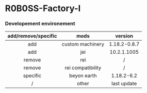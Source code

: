 # R0B0SS-Factory-I
### Developement environement 

|add/remove/specific | mods | version|
| :-------: |:---------------:| :-----:|
| add | custom machinery | 1.18.2-0.8.7|
| add | jei | 10.2.1.1005|
| remove | rei | / |
| remove | rei compatibility | / |
| specific | beyon earth | 1.18.2-6.2 |
| / | other | last update | 